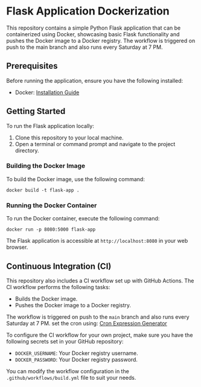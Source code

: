 # Flask Application Dockerization

This repository contains a simple Python Flask application that can be containerized using Docker, showcasing basic Flask functionality and pushes the Docker image to a Docker registry. 
The workflow is triggered on push to the main branch and also runs every Saturday at 7 PM. 

## Prerequisites

Before running the application, ensure you have the following installed:

- Docker: [Installation Guide](https://docs.docker.com/get-docker/)

## Getting Started

To run the Flask application locally:

1. Clone this repository to your local machine.
2. Open a terminal or command prompt and navigate to the project directory.

### Building the Docker Image

To build the Docker image, use the following command:

```shell
docker build -t flask-app .
```

### Running the Docker Container

To run the Docker container, execute the following command:

```shell
docker run -p 8080:5000 flask-app
```

The Flask application is accessible at `http://localhost:8080` in your web browser.

## Continuous Integration (CI)

This repository also includes a CI workflow set up with GitHub Actions. The CI workflow performs the following tasks:

- Builds the Docker image.
- Pushes the Docker image to a Docker registry.

The workflow is triggered on push to the `main` branch and also runs every Saturday at 7 PM. set the cron using: [Cron Expression Generator](https://www.atatus.com/tools/cron)

To configure the CI workflow for your own project, make sure you have the following secrets set in your GitHub repository:

- `DOCKER_USERNAME`: Your Docker registry username.
- `DOCKER_PASSWORD`: Your Docker registry password.

You can modify the workflow configuration in the `.github/workflows/build.yml` file to suit your needs.
